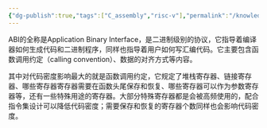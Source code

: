 ```yaml
---
{"dg-publish":true,"tags":["C_assembly","risc-v"],"permalink":"/knowledge point/RISC-V Assembly/ABI/","dgPassFrontmatter":true}
---
```


ABI的全称是Application Binary Interface，是二进制级别的协议，它指导着编译器如何生成代码和二进制程序，同样也指导着用户如何写汇编代码。它主要包含函数调用约定（calling convention）、数据的对齐方式等内容。

其中对代码密度影响最大的就是函数调用约定，它规定了堆栈寄存器、链接寄存器、哪些寄存器寄存器需要在函数头尾保存和恢复、哪些寄存器可以作为参数寄存器等，还有一些特殊用途的寄存器。大部分特殊寄存器都是会被高频使用的，配合指令集设计可以降低代码密度；需要保存和恢复的寄存器个数同样也会影响代码密度。